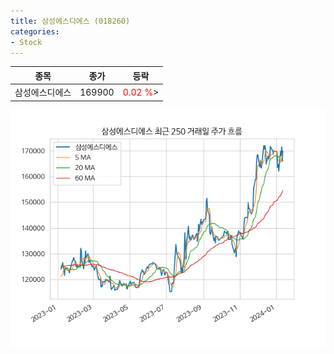 ```yaml
---
title: 삼성에스디에스 (018260)
categories:
- Stock
---
```


|종목|종가|등락|
|----|----|----|
|삼성에스디에스|169900|<span style="color: red">0.02 %</span>>|

<!-- more -->

![018260](/assets/images/stock/018260.png)